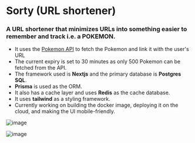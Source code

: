 # Sorty (URL shortener)
### A URL shortener that  minimizes URLs into something easier to remember and track i.e. a POKEMON. 


* It uses the [Pokemon API](https://pokeapi.co/) to fetch the Pokemon and link it with the user's URL  
* The current expiry is set to 30 minutes as only 500 Pokemon can be fetched from the API.  
* The framework used is **Nextjs** and the primary database is **Postgres SQL**.  
* **Prisma** is used as the ORM.  
* It also has a cache layer and uses **Redis** as the cache database.  
* It uses **tailwind** as a styling framework.  
* Currently working on building the docker image, deploying it on the cloud, and making the UI mobile-friendly.

 ![image](https://github.com/prabhavnegi/shorty/assets/44930394/40a4df69-92d2-4f4f-91ac-b491d1f6f9ca)


![image](https://github.com/prabhavnegi/shorty/assets/44930394/e6d372eb-12e5-4f1f-ac70-9f7579edff2b)


